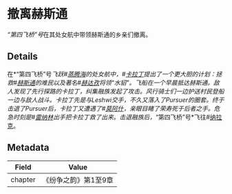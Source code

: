# 撤离赫斯通
*“第四飞桥”号*在其处女航中带领赫斯通的乡亲们撤离。

## Details
在*“第四飞桥”号*飞跃#[蒸腾海](locations/steamwaterocean)的处女航中，#[卡拉丁](characters/kaladin)提出了一个更大胆的计划：拯救#[赫斯通](locations/hearthstone)的难民以及著名#[赫达孜](locations/herdaz)将领“水貂”。飞船在一个早晨抵达赫斯通。敌人发现了先行探路的卡拉丁，纠集融族发起了攻击。风行骑士们一边护送村民登船一边与敌人战斗。卡拉丁先是与Leshwi交手，不久又落入了Pursuer的圈套。终于击退了Pursuer后，卡拉丁又遭遇了#[莫阿什](characters/moash)，亲眼目睹了荣寿死于后者之手。危急时刻是#[雷纳林](characters/renarin)出手把卡拉丁救了出来。击退融族后，*“第四飞桥”号*飞往#[纳拉克](locations/narak)。

## Metadata
| Field | Value |
| ----- | ----- |
| chapter | 《纷争之韵》第1至9章 |
